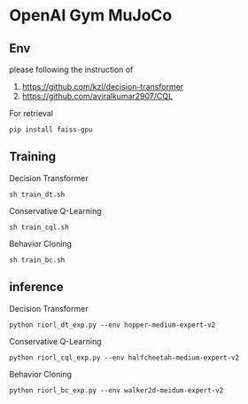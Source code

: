 # OpenAI Gym MuJoCo

## Env
please following the instruction of 
1. https://github.com/kzl/decision-transformer 
2. https://github.com/aviralkumar2907/CQL

For retrieval
```
pip install faiss-gpu
```

## Training
Decision Transformer
```shell
sh train_dt.sh
```

Conservative Q-Learning
```shell
sh train_cql.sh
```

Behavior Cloning
```shell
sh train_bc.sh
```

## inference

Decision Transformer
```shell
python riorl_dt_exp.py --env hopper-medium-expert-v2
```

Conservative Q-Learning
```shell
python riorl_cql_exp.py --env halfcheetah-medium-expert-v2
```

Behavior Cloning
```shell
python riorl_bc_exp.py --env walker2d-meidum-expert-v2